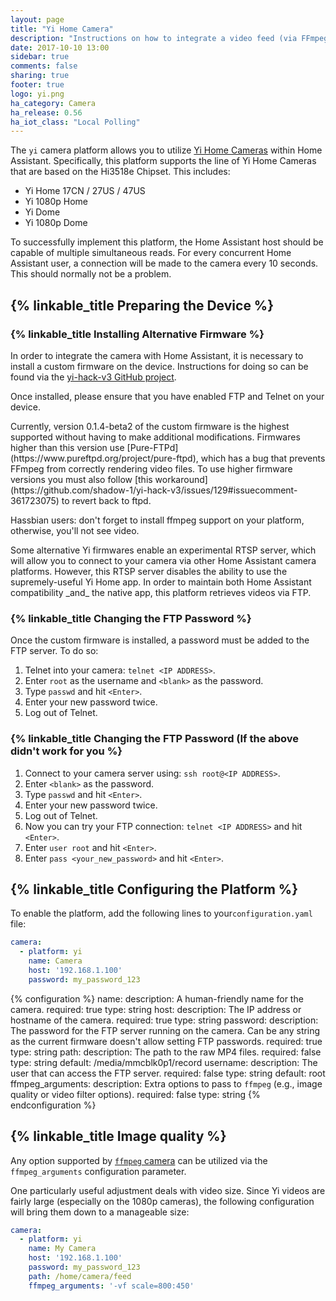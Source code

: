 ```yaml
---
layout: page
title: "Yi Home Camera"
description: "Instructions on how to integrate a video feed (via FFmpeg) as a camera within Home Assistant."
date: 2017-10-10 13:00
sidebar: true
comments: false
sharing: true
footer: true
logo: yi.png
ha_category: Camera
ha_release: 0.56
ha_iot_class: "Local Polling"
---
```


The `yi` camera platform allows you to utilize [Yi Home Cameras](https://www.yitechnology.com/) within Home Assistant. Specifically, this platform supports the line of Yi Home Cameras that are based on the Hi3518e Chipset. This includes:

* Yi Home 17CN / 27US / 47US
* Yi 1080p Home
* Yi Dome
* Yi 1080p Dome

To successfully implement this platform, the Home Assistant host should be capable of multiple simultaneous reads. For every concurrent Home Assistant user, a connection will be made to the camera every 10 seconds. This should normally not be a problem.

## {% linkable_title Preparing the Device %}

### {% linkable_title Installing Alternative Firmware %}

In order to integrate the camera with Home Assistant, it is necessary to install a custom firmware on the device. Instructions for doing so can be found via the [yi-hack-v3 GitHub project](https://github.com/shadow-1/yi-hack-v3).

Once installed, please ensure that you have enabled FTP and Telnet on your device.

 <p class='note warning'>
Currently, version 0.1.4-beta2 of the custom firmware is the highest supported without having to make additional modifications. Firmwares higher than this version use [Pure-FTPd](https://www.pureftpd.org/project/pure-ftpd), which has a bug that prevents FFmpeg from correctly rendering video files. To use higher firmware versions you must also follow [this workaround](https://github.com/shadow-1/yi-hack-v3/issues/129#issuecomment-361723075) to revert back to ftpd.
</p>

<p class='note warning'>
Hassbian users: don't forget to install ffmpeg support on your platform, otherwise, you'll not see video.
</p>

<p class='note warning'>
Some alternative Yi firmwares enable an experimental RTSP server, which will allow you to connect to your camera via other Home Assistant camera platforms. However, this RTSP server disables the ability to use the supremely-useful Yi Home app. In order to maintain both Home Assistant compatibility _and_ the native app, this platform retrieves videos via FTP.
</p>

### {% linkable_title Changing the FTP Password %}

Once the custom firmware is installed, a password must be added to the FTP
server. To do so:

1. Telnet into your camera: `telnet <IP ADDRESS>`.
2. Enter `root` as the username and `<blank>` as the password.
3. Type `passwd` and hit `<Enter>`.
4. Enter your new password twice.
5. Log out of Telnet.

### {% linkable_title Changing the FTP Password (If the above didn't work for you %}
1. Connect to your camera server using: `ssh root@<IP ADDRESS>`.
2. Enter `<blank>` as the password.
3. Type `passwd` and hit `<Enter>`.
4. Enter your new password twice.
5. Log out of Telnet.
6. Now you can try your FTP connection: `telnet <IP ADDRESS>` and hit `<Enter>`.
7. Enter `user root` and hit `<Enter>`.
8. Enter `pass <your_new_password>` and hit `<Enter>`.

## {% linkable_title Configuring the Platform %}

To enable the platform, add the following lines to your`configuration.yaml` file:

```yaml
camera:
  - platform: yi
    name: Camera
    host: '192.168.1.100'
    password: my_password_123
```

{% configuration %}
name:
  description: A human-friendly name for the camera.
  required: true
  type: string
host:
  description: The IP address or hostname of the camera.
  required: true
  type: string
password:
  description: The password for the FTP server running on the camera. Can be any string as the current firmware doesn't allow setting FTP passwords.
  required: true
  type: string
path:
  description: The path to the raw MP4 files.
  required: false
  type: string
  default: /media/mmcblk0p1/record
username:
  description: The user that can access the FTP server.
  required: false
  type: string
  default: root
ffmpeg_arguments:
  description: Extra options to pass to `ffmpeg` (e.g., image quality or video filter options).
  required: false
  type: string
{% endconfiguration %}

## {% linkable_title Image quality %}

Any option supported by [`ffmpeg` camera](/components/camera.ffmpeg/) can be utilized via the `ffmpeg_arguments` configuration parameter.

One particularly useful adjustment deals with video size. Since Yi videos are fairly large (especially on the 1080p cameras), the following configuration will bring them down to a manageable size:

```yaml
camera:
  - platform: yi
    name: My Camera
    host: '192.168.1.100'
    password: my_password_123
    path: /home/camera/feed
    ffmpeg_arguments: '-vf scale=800:450'
```
